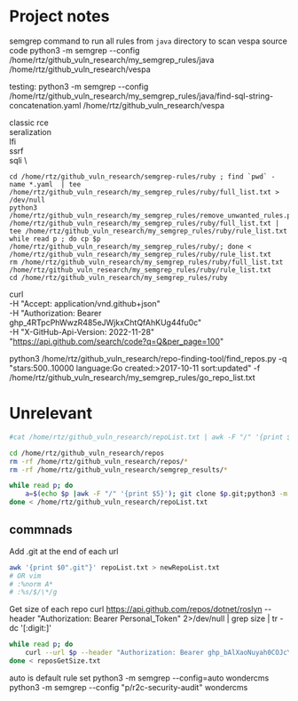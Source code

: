 # Project notes
semgrep command to run all rules from `java` directory to scan vespa source code
python3 -m semgrep --config /home/rtz/github_vuln_research/my_semgrep_rules/java /home/rtz/github_vuln_research/vespa


testing:
python3 -m semgrep --config /home/rtz/github_vuln_research/my_semgrep_rules/java/find-sql-string-concatenation.yaml /home/rtz/github_vuln_research/vespa 


classic rce \
seralization \
lfi \
ssrf \
sqli \ 


```console
cd /home/rtz/github_vuln_research/semgrep-rules/ruby ; find `pwd` -name *.yaml  | tee /home/rtz/github_vuln_research/my_semgrep_rules/ruby/full_list.txt > /dev/null
python3 /home/rtz/github_vuln_research/my_semgrep_rules/remove_unwanted_rules.py /home/rtz/github_vuln_research/my_semgrep_rules/ruby/full_list.txt | tee /home/rtz/github_vuln_research/my_semgrep_rules/ruby/rule_list.txt 
while read p ; do cp $p /home/rtz/github_vuln_research/my_semgrep_rules/ruby/; done < /home/rtz/github_vuln_research/my_semgrep_rules/ruby/rule_list.txt 
rm /home/rtz/github_vuln_research/my_semgrep_rules/ruby/full_list.txt /home/rtz/github_vuln_research/my_semgrep_rules/ruby/rule_list.txt 
cd /home/rtz/github_vuln_research/my_semgrep_rules/ruby
```


curl \
  -H "Accept: application/vnd.github+json" \
  -H "Authorization: Bearer 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"\
  -H "X-GitHub-Api-Version: 2022-11-28" \
  "https://api.github.com/search/code?q=Q&per_page=100"

python3 /home/rtz/github_vuln_research/repo-finding-tool/find_repos.py -q "stars:500..10000 language:Go  created:>2017-10-11 sort:updated" -f /home/rtz/github_vuln_research/my_semgrep_rules/go_repo_list.txt




# Unrelevant

```bash
#cat /home/rtz/github_vuln_research/repoList.txt | awk -F "/" '{print $4}' > repo_names.txt

cd /home/rtz/github_vuln_research/repos
rm -rf /home/rtz/github_vuln_research/repos/*
rm -rf /home/rtz/github_vuln_research/semgrep_results/*

while read p; do 
    a=$(echo $p |awk -F "/" '{print $5}'); git clone $p.git;python3 -m semgrep --config=auto $a  | tee /home/rtz/github_vuln_research/semgrep_results/$a.txt ; python3 -m semgrep --config "p/r2c-security-audit" $a | tee -a /home/rtz/github_vuln_research/semgrep_results/$a.txt ; rm -rf $a ; sleep 90
done < /home/rtz/github_vuln_research/repoList.txt
```

## commnads
Add .git at the end of each url
```bash
awk '{print $0".git"}' repoList.txt > newRepoList.txt
# OR vim
# :%norm A*
# :%s/$/\*/g
```
Get size of each repo
curl https://api.github.com/repos/dotnet/roslyn --header "Authorization: Bearer Personal_Token" 2>/dev/null | grep size | tr -dc '[:digit:]'
```bash
while read p; do
    curl --url $p --header "Authorization: Bearer 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" 2>/dev/null | grep size | tr -dc '[:digit:]';echo; sleep 5
done < reposGetSize.txt
```

auto is default rule set
python3 -m semgrep --config=auto wondercms
python3 -m semgrep --config "p/r2c-security-audit" wondercms

